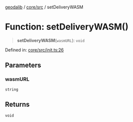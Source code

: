 [geodalib](../../../modules.md) / [core/src](../index.md) / setDeliveryWASM

# Function: setDeliveryWASM()

> **setDeliveryWASM**(`wasmURL`): `void`

Defined in: [core/src/init.ts:26](https://github.com/GeoDaCenter/geoda-lib/blob/04471ecd75dbfe13a0a0fbff4b6e7d785ad0f8e7/js/packages/core/src/init.ts#L26)

## Parameters

### wasmURL

`string`

## Returns

`void`
